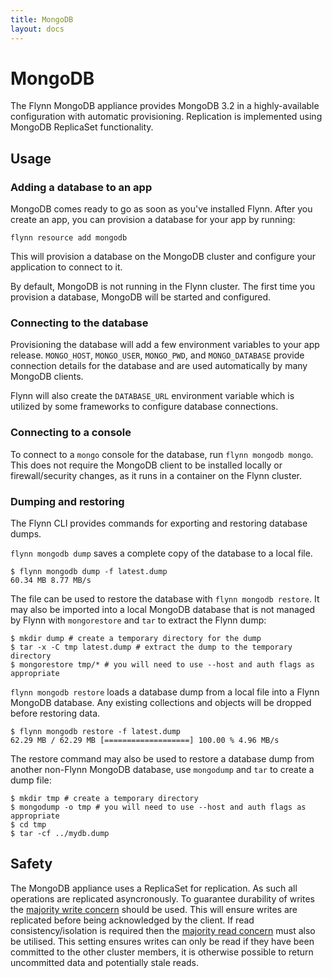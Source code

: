 ```yaml
---
title: MongoDB
layout: docs
---
```


# MongoDB

The Flynn MongoDB appliance provides MongoDB 3.2 in a highly-available
configuration with automatic provisioning.
Replication is implemented using MongoDB ReplicaSet functionality.

## Usage

### Adding a database to an app

MongoDB comes ready to go as soon as you've installed Flynn. After you create an
app, you can provision a database for your app by running:

```text
flynn resource add mongodb
```

This will provision a database on the MongoDB cluster and configure your
application to connect to it.

By default, MongoDB is not running in the Flynn cluster. The first time you
provision a database, MongoDB will be started and configured.

### Connecting to the database

Provisioning the database will add a few environment variables to your app
release. `MONGO_HOST`, `MONGO_USER`, `MONGO_PWD`, and `MONGO_DATABASE` provide
connection details for the database and are used automatically by many MongoDB
clients.

Flynn will also create the `DATABASE_URL` environment variable which is utilized
by some frameworks to configure database connections.

### Connecting to a console

To connect to a `mongo` console for the database, run `flynn mongodb mongo`.
This does not require the MongoDB client to be installed locally or
firewall/security changes, as it runs in a container on the Flynn cluster.

### Dumping and restoring

The Flynn CLI provides commands for exporting and restoring database dumps.

`flynn mongodb dump` saves a complete copy of the database to a local file.

```text
$ flynn mongodb dump -f latest.dump
60.34 MB 8.77 MB/s
```

The file can be used to restore the database with `flynn mongodb restore`. It may
also be imported into a local MongoDB database that is not managed by Flynn with
`mongorestore` and `tar` to extract the Flynn dump:

```text
$ mkdir dump # create a temporary directory for the dump
$ tar -x -C tmp latest.dump # extract the dump to the temporary directory
$ mongorestore tmp/* # you will need to use --host and auth flags as appropriate
```

`flynn mongodb restore` loads a database dump from a local file into a Flynn MongoDB database. Any existing collections and objects will be dropped before restoring data.

```text
$ flynn mongodb restore -f latest.dump
62.29 MB / 62.29 MB [===================] 100.00 % 4.96 MB/s
```

The restore command may also be used to restore a database dump from another non-Flynn MongoDB database, use `mongodump` and `tar` to create a dump file:

```text
$ mkdir tmp # create a temporary directory
$ mongodump -o tmp # you will need to use --host and auth flags as appropriate
$ cd tmp
$ tar -cf ../mydb.dump
```

## Safety

The MongoDB appliance uses a ReplicaSet for replication.
As such all operations are replicated asyncronously.
To guarantee durability of writes the [majority write concern](https://docs.mongodb.com/manual/reference/write-concern/) should be used.
This will ensure writes are replicated before being  acknowledged by the client.
If read consistency/isolation is required then the [majority read concern](https://docs.mongodb.com/manual/reference/read-concern/) must also be utilised.
This setting ensures writes can only be read if they have been committed to the other cluster members, it is otherwise possible to return uncommitted data and potentially stale reads.
